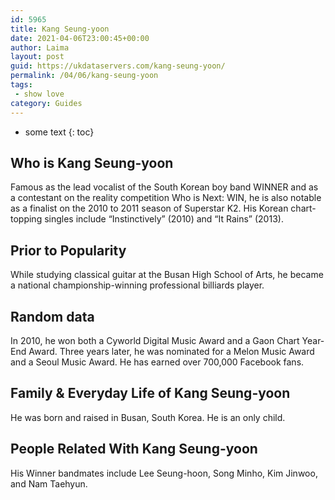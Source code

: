 ```yaml
---
id: 5965
title: Kang Seung-yoon
date: 2021-04-06T23:00:45+00:00
author: Laima
layout: post
guid: https://ukdataservers.com/kang-seung-yoon/
permalink: /04/06/kang-seung-yoon
tags:
 - show love
category: Guides
---
```


* some text
{: toc}


## Who is Kang Seung-yoon
                  
                  
                  
Famous as the lead vocalist of the South Korean boy band WINNER and as a contestant on the reality competition Who is Next: WIN, he is also notable as a finalist on the 2010 to 2011 season of Superstar K2. His Korean chart-topping singles include &#8220;Instinctively&#8221; (2010) and &#8220;It Rains&#8221; (2013).
                  
              
            
              
            
                
                
                
## Prior to Popularity
                  
                  
                  
While studying classical guitar at the Busan High School of Arts, he became a national championship-winning professional billiards player.
                  
              
            
              
            
                
                
                
## Random data
                  
                  
                  
In 2010, he won both a Cyworld Digital Music Award and a Gaon Chart Year-End Award. Three years later, he was nominated for a Melon Music Award and a Seoul Music Award. He has earned over 700,000 Facebook fans.
                  
              
            
              
            
                
                
                
## Family & Everyday Life of Kang Seung-yoon
                  
                  
                  
He was born and raised in Busan, South Korea. He is an only child.
                  
              
            
              
            
                
                
                
## People Related With Kang Seung-yoon
                  
                  
                  
His Winner bandmates include Lee Seung-hoon, Song Minho, Kim Jinwoo, and Nam Taehyun.
                  
              
            
              
            
                
              
            
              
              
            
            
              
            
          
          
          